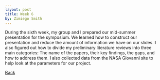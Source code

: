 ```yaml
---
layout: post
title: Week 6
by: Zimiego Smith
---
```


During the sixth week, my group and I prepared our mid-summer presentation for the symposium. We learned how to construct our presentation and reduce the amount of information we have on our slides. I also figured out how to divide my preliminary literature reviews into three main categories: The name of the papers, their key findings, the gaps, and how to address them. I also collected data from the NASA Giovanni site to help look at the parameters for our project.

[Back](./)
